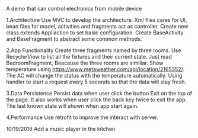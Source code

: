 A demo that can control electronics from mobile device

1.Architecture 
Use MVC to develop the architecture. Xml files cares for UI, bean files for model, activities and fragments act as controller.
Create new class extends Appliaction to set basic configuration.
Create BaseActivity and BaseFragment to abstract some common methods.

2.App Functionality
Create three fragments named by three rooms.
Use RecyclerView to list all the fixtures and their current state.
Just read BedroomFragment, Beacause the three rooms are similiar.
Show temperature using https://www.metaweather.com/api/location/2165352/.
The AC will change the status with the temperature automatically.
Using handler to start a request every 5 seconds so that the data will stay fresh.


3.Data Persistence
Persist data when user click the button Exit on the top of the page.
It also works when user click the back key twice to exit the app.
The last known state will shown when app start again.

4.Performance 
Use retrofit to improve the interact with server.

10/19/2018
Add a music player in the kitchen

